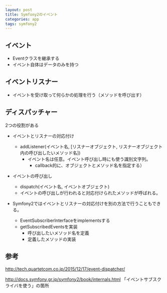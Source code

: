 ```yaml
---
layout: post
title: Symfony2のイベント
categories: app
tags: symfony2
---
```


## イベント

- Eventクラスを継承する
- イベント自体はデータのみを持つ


## イベントリスナー

- イベントを受け取って何らかの処理を行う（メソッドを呼び出す）


## ディスパッチャー

2つの役割がある

- イベントとリスナーの対応付け
  - addListener(イベント名, [リスナーオブジェクト, リスナーオブジェクト内の呼び出したいメソッド名])
    - イベント名は任意。イベント呼び出し時にも使う識別文字列。
      - callback的に、オブジェクトとメソッド名を指定する）
- イベントの呼び出し
  - dispatch(イベント名, イベントオブジェクト)
  - イベントの呼び出しが行われると対応付けられたメソッドが呼ばれる。

  
- Symfony2ではイベントとリスナーの対応付けを別の方法で行うこともできる。
  - EventSubscriberInterfaceをimplementsする
  - getSubscribedEventsを実装
    - 呼び出したいメソッド名を定義
    - 定義したメソッドの実装


## 参考

<http://tech.quartetcom.co.jp/2015/12/17/event-dispatcher/>

<http://docs.symfony.gr.jp/symfony2/book/internals.html>
「イベントサブスクライバを使う」の箇所




